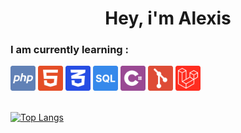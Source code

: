 <h1 align="center">Hey, i'm Alexis</h1>

### I am currently learning :

<div>
    <img height=40 src="./imgs/php.svg"/>
    <img height=40 src="./imgs/html.svg"/>
    <img height=40 src="./imgs/css.svg"/>
    <img height=40 src="./imgs/sql.svg"/>
    <img height=40 src="./imgs/cSharp.svg"/>
    <img height=40 src="./imgs/git.svg"/>
    <img height=40 src="./imgs/laravel.svg"/>
</div>
<br>

[![Top Langs](https://github-readme-stats.vercel.app/api/top-langs/?username=Alexis1476&theme=dark&layout=compact)](https://github.com/anuraghazra/github-readme-stats)

